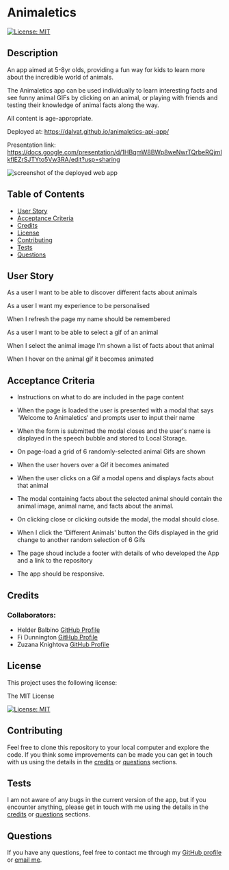 # Animaletics

[![License: MIT](https://img.shields.io/badge/License-MIT-yellow.svg)](https://opensource.org/licenses/MIT)

## Description

An app aimed at 5-8yr olds, providing a fun way for kids to learn more about the incredible world of animals.

The Animaletics app can be used individually to learn interesting facts and see funny animal GIFs by clicking on an animal, or playing with friends and testing their knowledge of animal facts along the way. 

All content is age-appropriate.


Deployed at: https://dalvat.github.io/animaletics-api-app/

Presentation link: https://docs.google.com/presentation/d/1HBqmW8BWp8weNwrTQrbeRQjmIkflEZrSJTYto5Vw3RA/edit?usp=sharing

![screenshot of the deployed web app](./assets/images/animaletics%20screenshot.png)

## Table of Contents

- [User Story](#user)
- [Acceptance Criteria](#acceptance)
- [Credits](#credits)
- [License](#license)
- [Contributing](#contributing)
- [Tests](#tests)
- [Questions](#questions)

## User Story
As a user I want to be able to discover different facts about animals

As a user I want my experience to be personalised 

When I refresh the page my name should be remembered

As a user I want to be able to select a gif of an animal

When I select the animal image I'm shown a list of facts about that animal

When I hover on the animal gif it becomes animated


## Acceptance Criteria
- Instructions on what to do are included in the page content

- When the page is loaded the user is presented with a modal that says 'Welcome to Animaletics' and prompts user to input their name

- When the form is submitted the modal closes and the user's name is displayed in the speech bubble and stored to Local Storage.

- On page-load a grid of 6 randomly-selected animal Gifs are shown

- When the user hovers over a Gif it becomes animated

- When the user clicks on a Gif a modal opens and displays facts about that animal

- The modal containing facts about the selected animal should contain the animal image, animal name, and facts about the animal.

- On clicking close or clicking outside the modal, the modal should close.

- When I click the 'Different Animals' button the Gifs displayed in the grid change to another random selection of 6 Gifs

- The page shoud include a footer with details of who developed the App and a link to the repository

- The app should be responsive.

## Credits

### Collaborators:

- Helder Balbino [GitHub Profile](https://github.com/HelderBalbino)
- Fi Dunnington [GitHub Profile](https://github.com/fdunnington)
- Zuzana Knightova [GitHub Profile](https://github.com/ZuzanaElt)

## License

This project uses the following license:

The MIT License

[![License: MIT](https://img.shields.io/badge/License-MIT-yellow.svg)](https://opensource.org/licenses/MIT)

## Contributing

Feel free to clone this repository to your local computer and explore the code. If you think some improvements can be made you can get in touch with us using the details in the [credits](#credits) or [questions](#questions) sections.

## Tests

I am not aware of any bugs in the current version of the app, but if you encounter anything, please get in touch with me using the details in the [credits](#credits) or [questions](#questions) sections.

## Questions

If you have any questions, feel free to contact me through my [GitHub profile](https://github.com/dalvat) or [email me](mailto:dmlswebdev@gmail.com).
